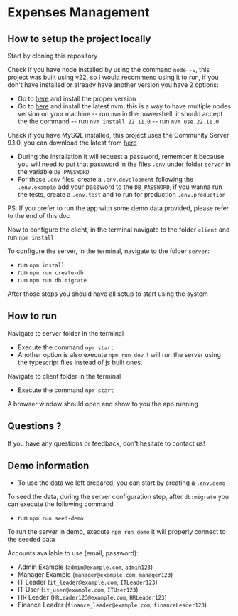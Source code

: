 # Expenses Management

## How to setup the project locally

Start by cloning this repository

Check if you have node installed by using the command `node -v`, this project was built using v22, so I would recommend using it to run, if you don't have installed or already have another version you have 2 options:

- Go to [here](https://nodejs.org/en/download/package-manager) and install the proper version
- Go to [here](https://github.com/coreybutler/nvm-windows/releases) and install the latest nvm, this is a way to have multiple nodes version on your machine
  -- run `nvm` in the powershell, it should accept the the command
  -- run `nvm install 22.11.0`
  -- run `nvm use 22.11.0`

Check if you have MySQL installed, this project uses the Community Server 9.1.0, you can download the latest from [here](https://dev.mysql.com/downloads/mysql/)

- During the installation it will request a password, remember it because you will need to put that password in the files `.env` under folder `server` in the variable `DB_PASSWORD`
- For those `.env` files, create a `.env.development` following the `.env.example` add your password to the `DB_PASSWORD`, if you wanna run the tests, create a `.env.test` and to run for production `.env.production`

PS: If you prefer to run the app with some demo data provided, please refer to the end of this doc

Now to configure the client, in the terminal navigate to the folder `client` and run `npm install`

To configure the server, in the terminal, navigate to the folder `server`:

- run `npm install`
- run `npm run create-db`
- run `npm run db:migrate`

After those steps you should have all setup to start using the system

## How to run

Navigate to server folder in the terminal

- Execute the command `npm start`
- Another option is also execute `npm run dev` it will run the server using the typescript files instead of js built ones.

Navigate to client folder in the terminal

- Execute the command `npm start`

A browser window should open and show to you the app running

## Questions ?

If you have any questions or feedback, don't hesitate to contact us!

## Demo information

- To use the data we left prepared, you can start by creating a `.env.demo`

To seed the data, during the server configuration step, after `db:migrate` you can execute the following command

- run `npm run seed-demo`

To run the server in demo, execute `npm run demo` it will properly connect to the seeded data

Accounts available to use (email, password):

- Admin Example (`admin@example.com`, `admin123`)
- Manager Example (`manager@example.com`, `manager123`)
- IT Leader (`it_leader@example.com`, `ITLeader123`)
- IT User (`it_user@example.com`, `ITUser123`)
- HR Leader (`HRLeader123@example.com`, `HRLeader123`)
- Finance Leader (`finance_leader@example.com`, `financeLeader123`)
